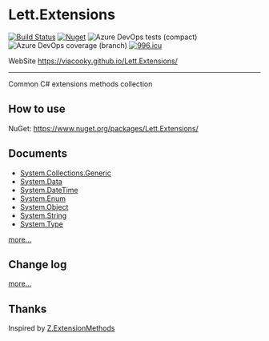 # Lett.Extensions

[![Build Status](https://dev.azure.com/viacooky/Lett.Extensions/_apis/build/status/Lett.Extensions%20Push%20NuGet?branchName=master)](https://dev.azure.com/viacooky/Lett.Extensions/_build/latest?definitionId=9&branchName=master)
[![Nuget](https://img.shields.io/nuget/v/Lett.Extensions.svg)](https://www.nuget.org/packages/Lett.Extensions/)
![Azure DevOps tests (compact)](https://img.shields.io/azure-devops/tests/viacooky/Lett.Extensions/9.svg)
![Azure DevOps coverage (branch)](https://img.shields.io/azure-devops/coverage/viacooky/Lett.Extensions/9/master.svg?color=9cf)
[![996.icu](https://img.shields.io/badge/link-996.icu-red.svg)](https://996.icu)

WebSite https://viacooky.github.io/Lett.Extensions/

---

Common C# extensions methods collection

## How to use

NuGet: https://www.nuget.org/packages/Lett.Extensions/

## Documents

- [System.Collections.Generic](./ExtensionMethods/System.Collections.Generic/index.md)
- [System.Data](./ExtensionMethods/System.Data/index.md)
- [System.DateTime](./ExtensionMethods/System.DateTime/index.md)
- [System.Enum](./ExtensionMethods/System.Enum/index.md)
- [System.Object](./ExtensionMethods/System.Object/index.md)
- [System.String](./ExtensionMethods/System.String/index.md)
- [System.Type](./ExtensionMethods/System.Type/index.md)

[more...](https://viacooky.github.io/Lett.Extensions/)

## Change log

[more...](./docs/CHANGELOG.md)

## Thanks

Inspired by [Z.ExtensionMethods](https://github.com/zzzprojects/Z.ExtensionMethods)

